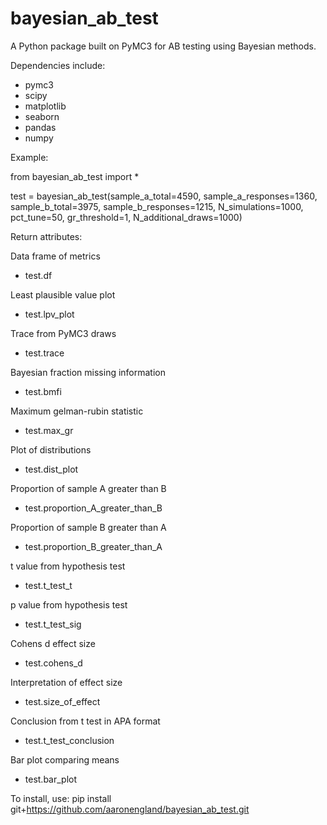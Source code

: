 # bayesian_ab_test

A Python package built on PyMC3 for AB testing using Bayesian methods.

Dependencies include:
- pymc3
- scipy
- matplotlib
- seaborn
- pandas
- numpy

Example:

from bayesian_ab_test import *

test = bayesian_ab_test(sample_a_total=4590, 
                        sample_a_responses=1360, 
                        sample_b_total=3975, 
                        sample_b_responses=1215,
                        N_simulations=1000, 
                        pct_tune=50, 
                        gr_threshold=1, 
                        N_additional_draws=1000)

Return attributes:

Data frame of metrics
- test.df

Least plausible value plot
- test.lpv_plot

Trace from PyMC3 draws
- test.trace

Bayesian fraction missing information
- test.bmfi

Maximum gelman-rubin statistic
- test.max_gr

Plot of distributions
- test.dist_plot

Proportion of sample A greater than B
- test.proportion_A_greater_than_B

Proportion of sample B greater than A
- test.proportion_B_greater_than_A

t value from hypothesis test
- test.t_test_t

p value from hypothesis test
- test.t_test_sig

Cohens d effect size
- test.cohens_d

Interpretation of effect size
- test.size_of_effect

Conclusion from t test in APA format
- test.t_test_conclusion

Bar plot comparing means
- test.bar_plot

To install, use: pip install git+https://github.com/aaronengland/bayesian_ab_test.git
